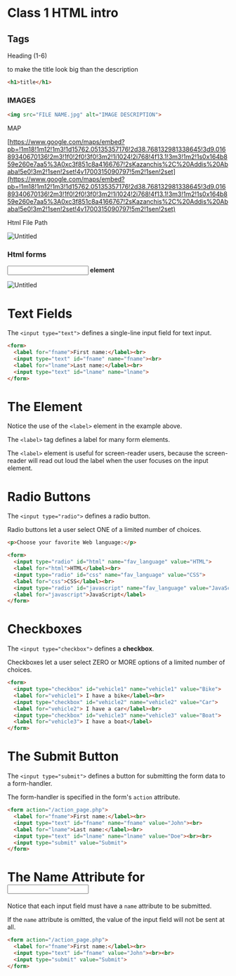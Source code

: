 # Class 1 HTML intro

## Tags

Heading (1-6)

to make the title look big than the description

```html
<h1>title</h1>
```

### IMAGES

```html
<img src="FILE NAME.jpg" alt="IMAGE DESCRIPTION">
```

MAP

[https://www.google.com/maps/embed?pb=!1m18!1m12!1m3!1d15762.05135357176!2d38.768132981338645!3d9.01689340670136!2m3!1f0!2f0!3f0!3m2!1i1024!2i768!4f13.1!3m3!1m2!1s0x164b859e260e7aa5%3A0xc3f851c8a4166767!2sKazanchis%2C%20Addis%20Ababa!5e0!3m2!1sen!2set!4v1700315090797!5m2!1sen!2set](https://www.google.com/maps/embed?pb=!1m18!1m12!1m3!1d15762.05135357176!2d38.768132981338645!3d9.01689340670136!2m3!1f0!2f0!3f0!3m2!1i1024!2i768!4f13.1!3m3!1m2!1s0x164b859e260e7aa5%3A0xc3f851c8a4166767!2sKazanchis%2C%20Addis%20Ababa!5e0!3m2!1sen!2set!4v1700315090797!5m2!1sen!2set)

Html File Path

![Untitled](Class%201%20HTML%20intro%20835cd631eb0e4113839639190948bc3c/Untitled.png)

### Html forms

**<input> element**

![Untitled](Class%201%20HTML%20intro%20835cd631eb0e4113839639190948bc3c/Untitled%201.png)

# Text Fields

The `<input type="text">` defines a single-line input field for text input.

```html
<form>
  <label for="fname">First name:</label><br>
  <input type="text" id="fname" name="fname"><br>
  <label for="lname">Last name:</label><br>
  <input type="text" id="lname" name="lname">
</form>
```

# The <label> Element

Notice the use of the `<label>` element in the example above.

The `<label>` tag defines a label for many form elements.

The `<label>` element is useful for screen-reader users, because the screen-reader will read out loud the label when the user focuses on the input element.

# Radio Buttons

The `<input type="radio">` defines a radio button.

Radio buttons let a user select ONE of a limited number of choices.

```html
<p>Choose your favorite Web language:</p>

<form>
  <input type="radio" id="html" name="fav_language" value="HTML">
  <label for="html">HTML</label><br>
  <input type="radio" id="css" name="fav_language" value="CSS">
  <label for="css">CSS</label><br>
  <input type="radio" id="javascript" name="fav_language" value="JavaScript">
  <label for="javascript">JavaScript</label>
</form>
```

# Checkboxes

The `<input type="checkbox">` defines a **checkbox**.

Checkboxes let a user select ZERO or MORE options of a limited number of choices.

```html
<form>
  <input type="checkbox" id="vehicle1" name="vehicle1" value="Bike">
  <label for="vehicle1"> I have a bike</label><br>
  <input type="checkbox" id="vehicle2" name="vehicle2" value="Car">
  <label for="vehicle2"> I have a car</label><br>
  <input type="checkbox" id="vehicle3" name="vehicle3" value="Boat">
  <label for="vehicle3"> I have a boat</label>
</form>
```

# The Submit Button

The `<input type="submit">` defines a button for submitting the form data to a form-handler.

The form-handler is specified in the form's `action` attribute.

```html
<form action="/action_page.php">
  <label for="fname">First name:</label><br>
  <input type="text" id="fname" name="fname" value="John"><br>
  <label for="lname">Last name:</label><br>
  <input type="text" id="lname" name="lname" value="Doe"><br><br>
  <input type="submit" value="Submit">
</form>
```

# The Name Attribute for <input>

Notice that each input field must have a `name` attribute to be submitted.

If the `name` attribute is omitted, the value of the input field will not be sent at all.

```html
<form action="/action_page.php">
  <label for="fname">First name:</label><br>
  <input type="text" id="fname" value="John"><br><br>
  <input type="submit" value="Submit">
</form>
```